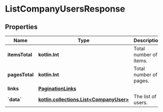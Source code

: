 
# ListCompanyUsersResponse

## Properties
Name | Type | Description | Notes
------------ | ------------- | ------------- | -------------
**itemsTotal** | **kotlin.Int** | Total number of items. | 
**pagesTotal** | **kotlin.Int** | Total number of pages. | 
**links** | [**PaginationLinks**](PaginationLinks.md) |  |  [optional]
**&#x60;data&#x60;** | [**kotlin.collections.List&lt;CompanyUser&gt;**](CompanyUser.md) | The list of users. |  [optional]



